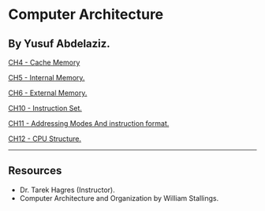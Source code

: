 # Computer Architecture

## By Yusuf Abdelaziz.

[CH4 - Cache Memory](Computer%20Architecture%206bc2eda1a20947d284ddf5a8d7ba216f/CH4%20-%20Cache%20Memory%20b64748f6973e420abf4094f2bca1476b.md)

[CH5 - Internal Memory.](Computer%20Architecture%206bc2eda1a20947d284ddf5a8d7ba216f/CH5%20-%20Internal%20Memory%2095c67db7a82643a9ae1f39f7f2fe4383.md)

[CH6 - External Memory.](Computer%20Architecture%206bc2eda1a20947d284ddf5a8d7ba216f/CH6%20-%20External%20Memory%20c63eafd391594d92ba596f3edb84c4b6.md)

[CH10 - Instruction Set.](Computer%20Architecture%206bc2eda1a20947d284ddf5a8d7ba216f/CH10%20-%20Instruction%20Set%20543af75afb5e4ceb8bc60a6cd713d34e.md)

[CH11 - Addressing Modes And instruction format.](Computer%20Architecture%206bc2eda1a20947d284ddf5a8d7ba216f/CH11%20-%20Addressing%20Modes%20And%20instruction%20format%20318be8c5eda447e98bc0357cdc847853.md)

[CH12 - CPU Structure.](Computer%20Architecture%206bc2eda1a20947d284ddf5a8d7ba216f/CH12%20-%20CPU%20Structure%20534c7e7211344bebb2d852d0e7152521.md)

---

## Resources

- Dr. Tarek Hagres (Instructor).
- Computer Architecture and Organization by William Stallings.

